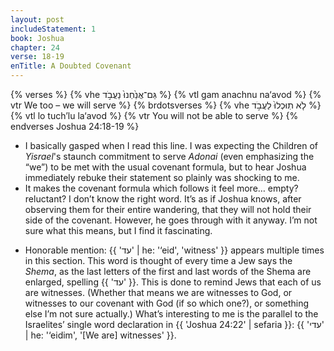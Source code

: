 ```yaml
---
layout: post
includeStatement: 1
book: Joshua
chapter: 24
verse: 18-19
enTitle: A Doubted Covenant
---
```


{% verses %}
{% vhe גַּם־אֲנַ֙חְנוּ֙ נַעֲבֹ֣ד %}
{% vtl gam anachnu na‘avod %}
{% vtr We too – we will serve %}
{% brdotsverses %}
{% vhe לֹ֤א תֽוּכְלוּ֙ לַעֲבֹ֣ד %}
{% vtl lo tuch’lu la‘avod %}
{% vtr You will not be able to serve %}
{% endverses Joshua 24:18-19 %}

- I basically gasped when I read this line. I was expecting the Children of *Yisrael*'s staunch commitment to serve *Adonai* (even emphasizing the “we”) to be met with the usual covenant formula, but to hear Joshua immediately rebuke their statement so plainly was shocking to me.
- It makes the covenant formula which follows it feel more… empty? reluctant? I don’t know the right word. It’s as if Joshua knows, after observing them for their entire wandering, that they will not hold their side of the covenant. However, he goes through with it anyway. I’m not sure what this means, but I find it fascinating.

<!--more-->
- Honorable mention: {{ 'עד' | he: '‘eid', 'witness' }} appears multiple times in this section. This word is thought of every time a Jew says the *Shema*, as the last letters of the first and last words of the Shema are enlarged, spelling {{ 'עד' }}. This is done to remind Jews that each of us are witnesses. (Whether that means we are witnesses to God, or witnesses to our covenant with God (if so which one?), or something else I’m not sure actually.) What’s interesting to me is the parallel to the Israelites’ single word declaration in {{ 'Joshua 24:22' | sefaria }}: {{ 'עדי' | he: '‘eidim', '[We are] witnesses' }}.
